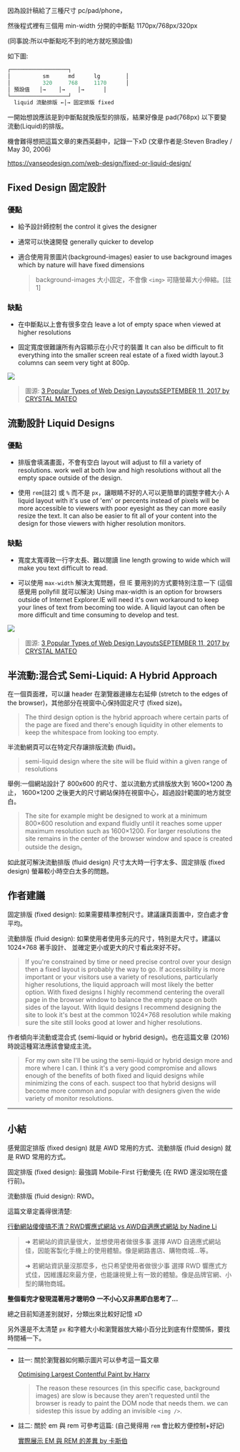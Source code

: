 

因為設計稿給了三種尺寸 pc/pad/phone，

然後程式裡有三個用 min-width 分開的中斷點 1170px/768px/320px

(同事說:所以中斷點吃不到的地方就吃預設值)

如下圖:

``` javascript
┌──────────────────┐
│          sm      md      lg        │
│          320     768     1170      │
│ 預設值   │→    │→    │→      │
└──────────────────┘
  liquid 流動排版 ←│→ 固定排版 fixed
```

一開始想說應該是到中斷點就換版型的排版，結果好像是 pad(768px) 以下要變流動(Liquid)的排版。

機會難得想把這篇文章的東西英翻中，記錄一下xD (文章作者是:Steven Bradley / May 30, 2006)

https://vanseodesign.com/web-design/fixed-or-liquid-design/

## Fixed Design 固定設計

### 優點

- 給予設計師控制 the control it gives the designer

- 通常可以快速開發 generally quicker to develop

- 適合使用背景圖片(background-images) easier to use background images which by nature will have fixed dimensions
  > background-images 大小固定，不會像 `<img>` 可隨螢幕大小伸縮。[註1]

### 缺點

- 在中斷點以上會有很多空白 leave a lot of empty space when viewed at higher resolutions

- 固定寬度很難讓所有內容顯示在小尺寸的裝置 It can also be difficult to fit everything into the smaller screen real estate of a fixed width layout.3 columns can seem very tight at 800p.


![](/assets/images/2022-04-04-16-11-38.png)

> 圖源: [3 Popular Types of Web Design LayoutsSEPTEMBER 11, 2017 by CRYSTAL MATEO](https://linkage.ph/3-popular-types-web-design-layouts/)

## 流動設計 Liquid Designs

### 優點

- 排版會填滿畫面，不會有空白 layout will adjust to fill a variety of resolutions. work well at both low and high resolutions without all the empty space outside of the design.

- 使用 `rem`[註2] 或 `%` 而不是 `px`，讓眼睛不好的人可以更簡單的調整字體大小 A liquid layout with it's use of 'em' or percents instead of pixels will be more accessible to viewers with poor eyesight as they can more easily resize the text. It can also be easier to fit all of your content into the design for those viewers with higher resolution monitors.

### 缺點

- 寬度太寬導致一行字太長、難以閱讀 line length growing to wide which will make you text difficult to read.

- 可以使用 `max-width` 解決太寬問題，但 IE 要用別的方式要特別注意一下 (這個感覺用 pollyfill 就可以解決) Using max-width is an option for browsers outside of Internet Explorer.IE will need it's own workaround to keep your lines of text from becoming too wide. A liquid layout can often be more difficult and time consuming to develop and test.

![](/assets/images/2022-04-04-16-12-25.png)

> 圖源: [3 Popular Types of Web Design LayoutsSEPTEMBER 11, 2017 by CRYSTAL MATEO](https://linkage.ph/3-popular-types-web-design-layouts/)


## 半流動:混合式 Semi-Liquid: A Hybrid Approach

在一個頁面裡，可以讓 header 在瀏覽器邊緣左右延伸 (stretch to the edges of the browser)，其他部分在視窗中心保持固定尺寸 (fixed size)。

> The third design option is the hybrid approach where certain parts of the page are fixed and there's enough liquidity in other elements to keep the whitespace from looking too empty.


半流動網頁可以在特定尺存讓排版流動 (fluid)。

> semi-liquid design where the site will be fluid within a given range of resolutions

舉例:一個網站設計了 800x600 的尺寸、並以流動方式排版放大到 1600×1200 為止，
1600×1200 之後更大的尺寸網站保持在視窗中心，超過設計範圍的地方就空白。

> The site for example might be designed to work at a minimum 800×600 resolution and expand fluidly until it reaches some upper maximum resolution such as 1600×1200. For larger resolutions the site remains in the center of the browser window and space is created outside the design。

如此就可解決流動排版 (fluid design) 尺寸太大時一行字太多、固定排版 (fixed design) 螢幕較小時空白太多的問題。

## 作者建議

固定排版 (fixed design): 如果需要精準控制尺寸。建議讓頁面置中，空白處才會平均。

流動排版 (fluid design): 如果使用者使用多元的尺寸，特別是大尺寸。建議以 1024×768 著手設計、
並確定更小或更大的尺寸看此來好不好。

>  If you're constrained by time or need precise control over your design then a fixed layout is probably the way to go. If accessibility is more important or your visitors use a variety of resolutions, particularly higher resolutions, the liquid approach will most likely the better option. With fixed designs I highly recommend centering the overall page in the browser window to balance the empty space on both sides of the layout. With liquid designs I recommend designing the site to look it's best at the common 1024×768 resolution while making sure the site still looks good at lower and higher resolutions.

作者傾向半流動或混合式 (semi-liquid or hybrid design)。也在這篇文章 (2016) 時說這種寫法應該會變成主流。

> For my own site I'll be using the semi-liquid or hybrid design more and more where I can. I think it's a very good compromise and allows enough of the benefits of both fixed and liquid designs while minimizing the cons of each. suspect too that hybrid designs will become more common and popular with designers given the wide variety of monitor resolutions.

---

## 小結

感覺固定排版 (fixed design) 就是 AWD 常用的方式、流動排版 (fluid design) 就是 RWD 常用的方式。

固定排版 (fixed design): 最強調 Mobile-First 行動優先 (在 RWD 還沒如現在盛行前)。

流動排版 (fluid design): RWD。

這篇文章定義得很清楚:

[行動網站傻傻搞不清？RWD響應式網站 vs AWD自適應式網站 by Nadine Li](https://medium.com/nadine-mase/the-different-about-responsive-website-design-adaptive-web-design-92712d2ba7ab)

> ➜ 若網站的資訊量很大，並想使用者做很多事
> 選擇 AWD 自適應式網站佳，因能客製化手機上的使用體驗。像是網路書店、購物商城…等。
>
> ➜ 若網站資訊量沒那麼多，也只希望使用者做很少事
> 選擇 RWD 響應式方式佳，因維護起來最方便，也能讓視覺上有一致的體驗。像是品牌官網、小型的購物商城。

**整個看完才發現混著用才聰明😓 一不小心又非黑即白思考了...**

總之目前知道差別就好，分類出來比較好記憶 xD

另外還是不太清楚 `px` 和字體大小和瀏覽器放大縮小百分比到底有什麼關係，要找時間補一下。

---

- 註一: 關於瀏覽器如何顯示圖片可以參考這一篇文章

  [Optimising Largest Contentful Paint by Harry](https://csswizardry.com/2022/03/optimising-largest-contentful-paint/)

  > The reason these resources (in this specific case, background images) are slow is because they aren't requested until the browser is ready to paint the DOM node that needs them.
  > we can sidestep this issue by adding an invisible `<img />`.

- 註二: 關於 em 與 rem 可參考這篇: (自己覺得用 `rem` 會比較方便控制+好記)

  [實際展示 EM 與 REM 的差異 by 卡斯伯](https://www.hexschool.com/2016/01/02/2016-08-08-em-vs-rem/)
